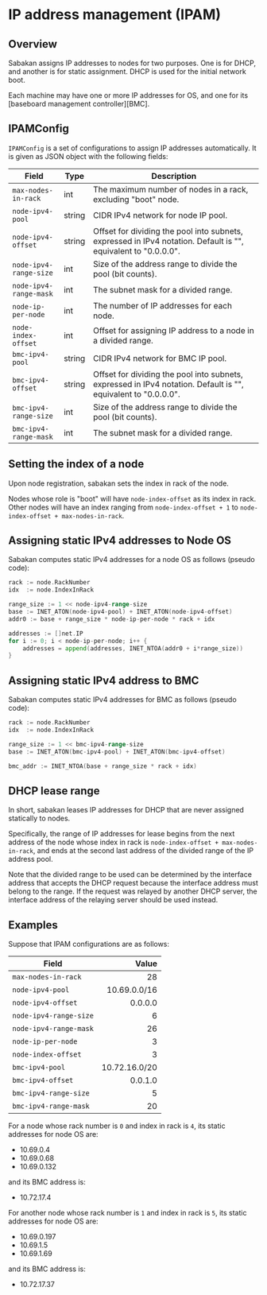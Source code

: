 IP address management (IPAM)
============================

Overview
--------

Sabakan assigns IP addresses to nodes for two purposes.  One is for DHCP, and another is for static assignment.  DHCP is used for the initial network boot.

Each machine may have one or more IP addresses for OS, and one for its [baseboard management controller][BMC].

IPAMConfig
----------

`IPAMConfig` is a set of configurations to assign IP addresses automatically.
It is given as JSON object with the following fields:

Field                  | Type   | Description
---------------------- | ------ | -----------
`max-nodes-in-rack`    | int    | The maximum number of nodes in a rack, excluding "boot" node.
`node-ipv4-pool`       | string | CIDR IPv4 network for node IP pool.
`node-ipv4-offset`     | string | Offset for dividing the pool into subnets, expressed in IPv4 notation.  Default is "", equivalent to "0.0.0.0".
`node-ipv4-range-size` | int    | Size of the address range to divide the pool (bit counts).
`node-ipv4-range-mask` | int    | The subnet mask for a divided range.
`node-ip-per-node`     | int    | The number of IP addresses for each node.
`node-index-offset`    | int    | Offset for assigning IP address to a node in a divided range.
`bmc-ipv4-pool`        | string | CIDR IPv4 network for BMC IP pool.
`bmc-ipv4-offset`      | string | Offset for dividing the pool into subnets, expressed in IPv4 notation.  Default is "", equivalent to "0.0.0.0".
`bmc-ipv4-range-size`  | int    | Size of the address range to divide the pool (bit counts).
`bmc-ipv4-range-mask`  | int    | The subnet mask for a divided range.

Setting the index of a node
---------------------------

Upon node registration, sabakan sets the index in rack of the node.

Nodes whose role is "boot" will have `node-index-offset` as its index in rack.
Other nodes will have an index ranging from `node-index-offset + 1` to `node-index-offset + max-nodes-in-rack`.

Assigning static IPv4 addresses to Node OS
------------------------------------------

Sabakan computes static IPv4 addresses for a node OS as follows (pseudo code):

```go
rack := node.RackNumber
idx  := node.IndexInRack

range_size := 1 << node-ipv4-range-size
base := INET_ATON(node-ipv4-pool) + INET_ATON(node-ipv4-offset)
addr0 := base + range_size * node-ip-per-node * rack + idx

addresses := []net.IP
for i := 0; i < node-ip-per-node; i++ {
    addresses = append(addresses, INET_NTOA(addr0 + i*range_size))
}
```

Assigning static IPv4 address to BMC
------------------------------------

Sabakan computes static IPv4 addresses for BMC as follows (pseudo code):

```go
rack := node.RackNumber
idx  := node.IndexInRack

range_size := 1 << bmc-ipv4-range-size
base := INET_ATON(bmc-ipv4-pool) + INET_ATON(bmc-ipv4-offset)

bmc_addr := INET_NTOA(base + range_size * rack + idx)
```

DHCP lease range
----------------

In short, sabakan leases IP addresses for DHCP that are never assigned
statically to nodes.

Specifically, the range of IP addresses for lease begins from the next
address of the node whose index in rack is `node-index-offset + max-nodes-in-rack`,
and ends at the second last address of the divided range of the IP address pool.

Note that the divided range to be used can be determined by the interface
address that accepts the DHCP request because the interface address must
belong to the range.  If the request was relayed by another DHCP server,
the interface address of the relaying server should be used instead.

Examples
--------

Suppose that IPAM configurations are as follows:

Field                  | Value
---------------------- | -----:
`max-nodes-in-rack`    | 28
`node-ipv4-pool`       | 10.69.0.0/16
`node-ipv4-offset`     | 0.0.0.0
`node-ipv4-range-size` | 6
`node-ipv4-range-mask` | 26
`node-ip-per-node`     | 3
`node-index-offset`    | 3
`bmc-ipv4-pool`        | 10.72.16.0/20
`bmc-ipv4-offset`      | 0.0.1.0
`bmc-ipv4-range-size`  | 5
`bmc-ipv4-range-mask`  | 20

For a node whose rack number is `0` and index in rack is `4`,
its static addresses for node OS are:

* 10.69.0.4
* 10.69.0.68
* 10.69.0.132

and its BMC address is:

* 10.72.17.4

For another node whose rack number is `1` and index in rack is `5`,
its static addresses for node OS are:

* 10.69.0.197
* 10.69.1.5
* 10.69.1.69

and its BMC address is:

* 10.72.17.37
